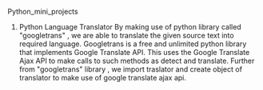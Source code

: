 Python_mini_projects
1. Python Language Translator
    By making use of python library called "googletrans" , we are able to translate the given source text into required language.
    Googletrans is a free and unlimited python library that implements Google Translate API. This uses the Google Translate Ajax API to make calls to such methods                 as detect and translate.
    Further from "googletrans" library , we import traslator and create object of translator to make use of google translate ajax api.
    
